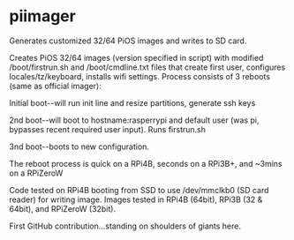 # piimager
Generates customized 32/64 PiOS images and writes to SD card.

Creates PiOS 32/64 images (version specified in script) with modified /boot/firstrun.sh and /boot/cmdline.txt files that create first user, configures locales/tz/keyboard, installs wifi settings. Process consists of 3 reboots (same as official imager):

Initial boot--will run init line and resize partitions, generate ssh keys

2nd boot--will boot to hostname:rasperrypi and default user (was pi, bypasses recent required user input). Runs firstrun.sh

3nd boot--boots to new configuration.

The reboot process is quick on a RPi4B, seconds on a RPi3B+, and ~3mins on a RPiZeroW

Code tested on RPi4B booting from SSD to use /dev/mmclkb0 (SD card reader) for writing image.
Images tested in RPi4B (64bit), RPi3B (32 & 64bit), and RPiZeroW (32bit).

First GitHub contribution...standing on shoulders of giants here.
